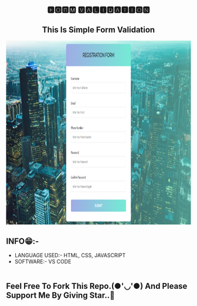 <h2 align="center">🅵🅾🆁🅼 🆅🅰🅻🅸🅳🅰🆃🅸🅾🅽</h2>
<h2 align="center">This Is Simple Form Validation</h2>

<img src="form.png" width="100%" height="500px" />

<h2>INFO😁:-</h2>
<ul>
<li>LANGUAGE USED:- HTML, CSS, JAVASCRIPT</li>
<li>SOFTWARE:- VS CODE</li><br></ul>

## Feel Free To Fork This Repo.(●'◡'●) And Please Support Me By Giving Star..🎇

